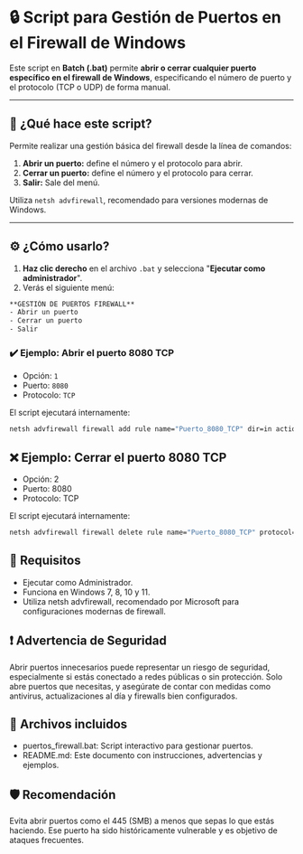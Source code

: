 # 🔒 Script para Gestión de Puertos en el Firewall de Windows

Este script en **Batch (.bat)** permite **abrir o cerrar cualquier puerto específico en el firewall de Windows**, especificando el número de puerto y el protocolo (TCP o UDP) de forma manual.

---

## 🧰 ¿Qué hace este script?

Permite realizar una gestión básica del firewall desde la línea de comandos:

1. **Abrir un puerto:** define el número y el protocolo para abrir.
2. **Cerrar un puerto:** define el número y el protocolo para cerrar.
3. **Salir:** Sale del menú.

Utiliza `netsh advfirewall`, recomendado para versiones modernas de Windows.

---

## ⚙️ ¿Cómo usarlo?

1. **Haz clic derecho** en el archivo `.bat` y selecciona "**Ejecutar como administrador**".
2. Verás el siguiente menú:
```cmd
**GESTIÓN DE PUERTOS FIREWALL**
- Abrir un puerto
- Cerrar un puerto
- Salir
```


### ✔️ Ejemplo: Abrir el puerto 8080 TCP

- Opción: `1`
- Puerto: `8080`
- Protocolo: `TCP`

El script ejecutará internamente:
```cmd
netsh advfirewall firewall add rule name="Puerto_8080_TCP" dir=in action=allow protocol=TCP localport=8080
```

## ❌ **Ejemplo: Cerrar el puerto 8080 TCP**
- Opción: 2
- Puerto: 8080
- Protocolo: TCP

El script ejecutará internamente:
```cmd
netsh advfirewall firewall delete rule name="Puerto_8080_TCP" protocol=TCP localport=8080
```
## 📎 **Requisitos**
- Ejecutar como Administrador.
- Funciona en Windows 7, 8, 10 y 11.
- Utiliza netsh advfirewall, recomendado por Microsoft para configuraciones modernas de firewall.

## ❗ **Advertencia de Seguridad**
Abrir puertos innecesarios puede representar un riesgo de seguridad, especialmente si estás conectado a redes públicas o sin protección. Solo abre puertos que necesitas, y asegúrate de contar con medidas como antivirus, actualizaciones al día y firewalls bien configurados.

## 📁 **Archivos incluidos**
- puertos_firewall.bat: Script interactivo para gestionar puertos.
- README.md: Este documento con instrucciones, advertencias y ejemplos.

## 🛡️ **Recomendación**
Evita abrir puertos como el 445 (SMB) a menos que sepas lo que estás haciendo. Ese puerto ha sido históricamente vulnerable y es objetivo de ataques frecuentes.
